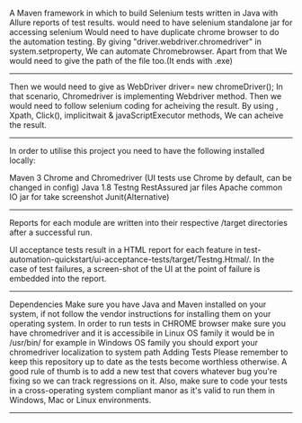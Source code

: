 
A Maven framework in which to build Selenium tests written in Java with Allure reports of test results.
would need to have  selenium standalone jar for accessing selenium
Would need to have duplicate chrome browser to do the automation testing. 
By giving "driver.webdriver.chromedriver" in system.setproperty, We can automate  Chromebrowser. Apart from that We would need to give the path of the file too.(It ends with .exe)
*****************************************************************************************************************************
Then we would need  to give as  WebDriver driver= new chromeDriver(); In that scenario, Chromedriver is implementing Webdriver method.
Then we would need to follow selenium coding for acheiving the result.
By using , Xpath, Click(), implicitwait & javaScriptExecutor methods, We can acheive the result.
*********************************************************************************************************************************
In order to utilise this project you need to have the following installed locally:

Maven 3
Chrome and Chromedriver (UI tests use Chrome by default, can be changed in config)
Java 1.8
Testng
RestAssured jar files
Apache common IO jar for take screenshot
Junit(Alternative)

***************************************************************************************************************************************
Reports for each module are written into their respective /target directories after a successful run.

UI acceptance tests result in a HTML report for each feature in test-automation-quickstart/ui-acceptance-tests/target/Testng.Htmal/. In the case of test failures, a screen-shot of the UI at the point of failure is embedded into the report.
****************************************************************************************************************************************
Dependencies
Make sure you have Java and Maven installed on your system, if not follow the vendor instructions for installing them on your operating system.
In order to run tests in CHROME browser make sure you have chromedriver and it is accessibile
in Linux OS family it would be in /usr/bin/ for example
in Windows OS family you should export your chromedriver localization to system path
Adding Tests
Please remember to keep this repository up to date as the tests become worthless otherwise. A good rule of thumb is to add a new test that covers whatever bug you're fixing so we can track regressions on it. Also, make sure to code your tests in a cross-operating system compliant manor as it's valid to run them in Windows, Mac or Linux environments.

---------------------------------------------------------------------
